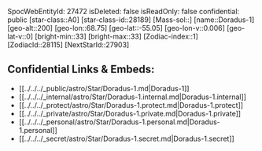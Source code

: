 ﻿---
location: [-55.05,68.75,200]
type: Star
tags:
- astro/Star

---
SpocWebEntityId: 27472
isDeleted: false
isReadOnly: false
confidential: public
[star-class::A0]
[star-class-id::28189]
[Mass-sol::]
[name::Doradus-1]
[geo-alt::200]
[geo-lon::68.75]
[geo-lat::-55.05]
[geo-lon-v::0.006]
[geo-lat-v::0]
[bright-min::33]
[bright-max::33]
[Zodiac-index::1]
[ZodiacId::28115]
[NextStarId::27903]



## Confidential Links & Embeds: 
- [[../../../_public/astro/Star/Doradus-1.md|Doradus-1]] 
- [[../../../_internal/astro/Star/Doradus-1.internal.md|Doradus-1.internal]] 
- [[../../../_protect/astro/Star/Doradus-1.protect.md|Doradus-1.protect]] 
- [[../../../_private/astro/Star/Doradus-1.private.md|Doradus-1.private]] 
- [[../../../_personal/astro/Star/Doradus-1.personal.md|Doradus-1.personal]] 
- [[../../../_secret/astro/Star/Doradus-1.secret.md|Doradus-1.secret]]


